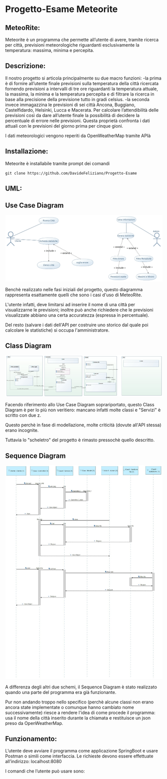 # Progetto-Esame Meteorite 
## MeteoRite:
Meteorite è un programma che permette all’utente di avere, tramite ricerca per città, previsioni meteorologiche riguardanti
esclusivamente la temperatura: massima, minima e percepita.


## Descrizione:
Il nostro progetto si articola principalmente su  due macro funzioni: 
-la prima è di fornire all’utente finale previsioni sulla temperatura della città ricercata fornendo previsioni a intervalli 
di tre ore riguardanti la temperatura attuale, la massima, la minima e la temperatura percepita e di filtrare la ricerca in base 
alla precisione della previsione tutto in gradi celsius.
-la seconda invece immagazzina le previsioni di sei città Ancona, Buggiano, Castelfidardo, Helsinki,
Lucca e Macerata. Per calcolare l’attendibilità delle previsioni così da dare all’utente finale la possibilità di decidere 
la percentuale di errore nelle previsioni. Questa proprietà confronta i dati attuali con le previsioni del giorno prima per cinque gioni.

I dati meteorologici vengono  reperiti da OpenWeatherMap tramite APIà



## Installazione: 
Meteorite è installabile tramite prompt dei comandi 
```
git clone https://github.com/DavideFeliziano/Progetto-Esame
```


<a name="config"></a>

## UML:

## Use Case Diagram
![alt text](https://github.com/DavideFeliziano/Progetto-Esame/blob/main/usecasediagram.jpg?raw=true)

Benchè realizzato nelle fasi iniziali del progetto, questo diagramma rappresenta esattamente quelli che sono i casi d'uso di MeteoRite.

L'utente infatti, deve limitarsi ad inserire il nome di una città per visualizzarne le previsioni; inoltre può anche richiedere che le previsioni visualizzate abbiano una certa accuratezza (espressa in percentuale).

Del resto (salvare i dati dell'API per costruire uno storico dal quale poi calcolare le statistiche) si occupa l'amministratore.

## Class Diagram
![alt text](https://github.com/DavideFeliziano/Progetto-Esame/blob/main/esame.jpg?raw=true)

Facendo riferimento allo Use Case Diagram soprariportato, questo Class Diagram è per lo più non veritiero: mancano infatti molte classi e "Servizi" è scritto con due z.

Questo perchè in fase di modellazione, molte criticità (dovute all'API stessa) erano incognite.

Tuttavia lo "scheletro" del progetto è rimasto pressochè quello descritto.


## Sequence Diagram
![alt text](https://github.com/DavideFeliziano/Progetto-Esame/blob/main/secuencediagram.jpg?raw=true)

A differenza degli altri due schemi, il Sequence Diagram è stato realizzato quando una parte del programma era già funzionante.

Pur non andando troppo nello specifico (perchè alcune classi non erano ancora state implementate o comunque hanno cambiato nome successivamente) riesce a rendere l'idea di come procede il programma: usa il nome della città inserito durante la chiamata e restituisce un json preso da OpenWeatherMap.

## Funzionamento:
L’utente deve avviare il programma come applicazione SpringBoot e usare Postman o simili come interfaccia.
Le richieste devono essere effettuate all’indirizzo: localhost:8080

I comandi che l’utente può usare sono:


